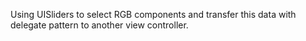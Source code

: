 Using UISliders to select RGB components and transfer this data with delegate pattern to another view controller.
